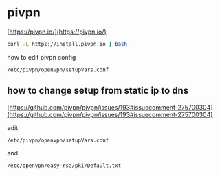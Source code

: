 # pivpn

[https://pivpn.io/](https://pivpn.io/)

```bash
curl -L https://install.pivpn.io | bash
```

how to edit pivpn config

`/etc/pivpn/openvpn/setupVars.conf`

## how to change setup from static ip to dns

[https://github.com/pivpn/pivpn/issues/193#issuecomment-275700304](https://github.com/pivpn/pivpn/issues/193#issuecomment-275700304)

edit

`/etc/pivpn/openvpn/setupVars.conf`

and

`/etc/openvpn/easy-rsa/pki/Default.txt`
